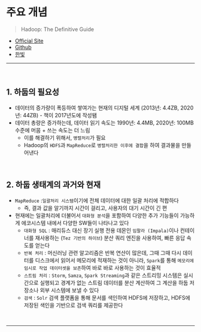 # 주요 개념 
> Hadoop: The Definitive Guide
* [Official Site](http://www.hadoopbook.com/)
* [Github](https://github.com/tomwhite/hadoop-book/)
* [한빛](https://www.hanbit.co.kr/support/supplement_survey.html?pcode=B6473892834)

<hr>
<br>

## 1. 하둡의 필요성
* 데이터의 증가량이 폭등하여 쌓여가는 현재의 디지털 세계 (2013년: 4.4ZB, 2020년: 44ZB) - 책이 2017년도에 작성됌
* 데이터 총량은 증가하는데, 데이터 읽기 속도는 1990년: 4.4MB, 2020년: 100MB 수준에 머뭄 + 쓰는 속도는 더 느림
  * 이를 해결하기 위해서, `병렬처리`가 필요
  * Hadoop의 `HDFS`과 `MapReduce`로 `병렬처리한 이후에 결합`을 하여 결과물을 만들어낸다

<br>

## 2. 하둡 생태계의 과거와 현재
* `MapReduce` :`일괄처리 시스템`이기에 전체 데이터에 대한 일괄 처리에 적합하다
  * 즉, 결과 값을 알기까지 시간이 걸리고, 사용자의 대기 시간이 긴 편
* 현재에는 일괄처리에 더불어서 `대화형 분석`을 포함하여 다양한 추가 기능들이 가능하게 에코시스템 내에서 다양한 SW들이 나타나고 있다
  * `대화형 SQL` : 매리듀스 대신 장기 실행 전용 데몬인 `임팔라 (Impala)`이나 컨테이너를 재사용하는 (`Tez 기반의 하이브`) 분산 쿼리 엔진을 사용하여, 빠른 응답 속도를 얻는다
  * `반복 처리`  : 머신러닝 관련 알고리즘은 반복 연산이 많은데, 그때 그때 다시 데이터를 디스크에서 읽어서 메모리에 적재하는 것이 아니라, `Spark`를 통해 `메모리에 임시로 작업 데이터셋을 보존`하여 바로 바로 사용하는 것이 효율적
  * `스트림 처리` : `Storm`, `Samza`, `Spark Streaming`과 같은 스트리밍 시스템은 실시간으로 실행되고 경계가 없는 스트림 데이터를 분산 계산하여 그 계산을 하둡 저장소나 외부 시스템에 보낼 수 있다
  * `검색` : `Solr` 검색 플랫폼을 통해 문서를 색인하여 HDFS에 저장하고, HDFS에 저장된 색인을 기반으로 검색 쿼리를 제공한다


<br>
<hr>
<br>
